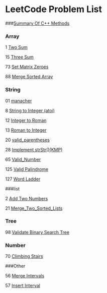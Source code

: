 # LeetCode Problem List

###[Summary Of C++ Methods](/00c++methods.md)

### Array

1 [Two Sum](/1_Two_Sum.md)

15 [Three Sum](/15_Three_Sum.md)

73 [Set Matrix Zeroes](/73_Set_Matrix_Zeroes.md)

88 [Merge Sorted Array](/88_Merge_Sorted_Array.md)

### String

01 [manacher](/01manacher.md)

8   [String to Integer (atoi)](/8_String_To_Integer.md)

12 [Integer to Roman](/12_Integer_to_Roman.md)

13 [Roman to Integer](/13_Roman_to_Integer.md)

20 [valid_parentheses](/20_valid_parentheses.md)

28 [Implement strStr()(KMP)](/28_Implement_strStr()(KMP).md)

65 [Valid_Number](/65_Valid_Number.md)

125 [Valid Palindrome](/125_Valid_Palindrome.md)

127 [Word Ladder](/127_Word_Ladder.md)

###list

2 [Add Two Numbers](/2_Add_Two_Numbers.md)

21 [Merge_Two_Sorted_Lists](/21_Merge_Two_Sorted_Lists.md)

### Tree

98 [Validate Binary Search Tree](/98_Validate_Binary_Search_Tree.md)

### Number

70 [Climbing Stairs](/70_Climbing_Stairs.md)

###Other

56 [Merge Intervals](/56_Merge_Intervals.md)

57 [Insert Interval](/57_Insert_Interval.md)